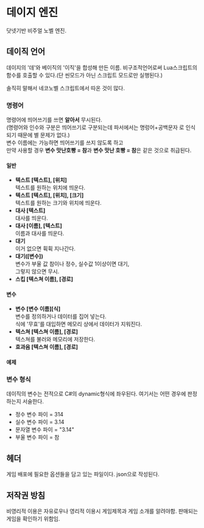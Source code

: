 # 데이지 엔진
닷넷기반 비주얼 노벨 엔진.

## 데이직 언어
데이지의 '데'와 베이직의 '이직'을 합성해 만든 이름.
비구조적언어로써 Lua스크립트의 함수를 호출할 수 있다.(단 씬모드가 아닌 스크립트 모드로만 실행된다.)

솔직히 말해서 네코노벨 스크립트에서 따온 것이 많다.

### 명령어

명령어에 띄어쓰기를 쓰면 **알아서** 무시된다.<br>
(명령어와 인수와 구분은 띄어쓰기로 구분되는데 파서에서는 명렁어+공백문자 로 인식 되기 때문에 별 문제가 없다.)<br>
변수 이름에는 가능하면 띄어쓰기를 쓰지 않도록 하고<br>
만약 사용할 경우 **변수 맛난호빵 = 참**과 **변수 맛난 호빵 = 참**은 같은 것으로 취급된다.

#### 일반

- **텍스트 [텍스트], [위치]**<br>
텍스트를 원하는 위치에 띄운다.
- **텍스트 [텍스트], [위치], [크기]**<br>
텍스트를 원하는 크기와 위치에 띄운다.
- **대사 [텍스트]**<br>
대사를 띄운다.
- **대사 [이름], [텍스트]**<br>
이름과 대사를 띄운다.
- **대기**<br>
이거 없으면 휙휙 지나간다.
- **대기([변수])**<br>
변수가 부울 값 참이나 정수, 실수값 1이상이면 대기,<br>
그렇지 않으면 무시.
- **스킵 [텍스쳐 이름], [경로]**<br>

#### 변수

- **변수 [변수 이름][식]**<br>
변수를 정의하거나 데이터를 집어 넣는다.<br>
식에 '무효'를 대입하면 메모리 상에서 데이터가 지워진다.
- **텍스쳐 [텍스쳐 이름], [경로]**<br>
텍스쳐를 불러와 메모리에 저장한다.
- **효과음 [텍스쳐 이름], [경로]**<br>

#### 예제

### 변수 형식

데이직의 변수는 전적으로 C#의 dynamic형식에 좌우된다.
여기서는 어떤 경우에 판정하는지 서술한다.

- 정수
변수 파이 = 314
- 실수
변수 파이 = 3.14
- 문자열
변수 파이 = "3.14"
- 부울
변수 파이 = 참

## 헤더

게임 배포에 필요한 옵션들을 담고 있는 파일이다.
json으로 작성된다.

## 저작권 방침
비영리적 이용은 자유로우나
영리적 이용시 게임제목과 게임 소개를 알려야함.
판매되는 게임을 확인하기 위함임.
